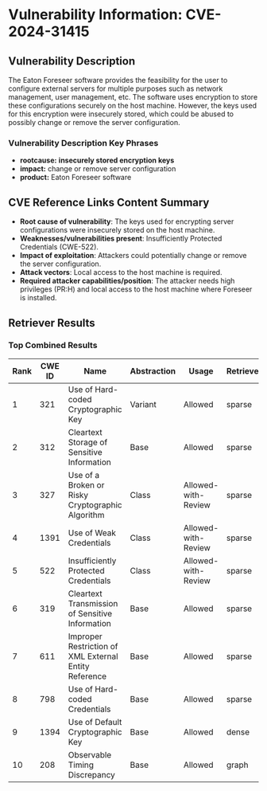# Vulnerability Information: CVE-2024-31415

## Vulnerability Description
The Eaton Foreseer software provides the feasibility for the user to configure external servers for multiple purposes such as network management, user management, etc. The software uses encryption to store these configurations securely on the host machine. However, the keys used for this encryption were insecurely stored, which could be abused to possibly change or remove the server configuration.

### Vulnerability Description Key Phrases
- **rootcause:** **insecurely stored encryption keys**
- **impact:** change or remove server configuration
- **product:** Eaton Foreseer software

## CVE Reference Links Content Summary
- **Root cause of vulnerability**: The keys used for encrypting server configurations were insecurely stored on the host machine.
- **Weaknesses/vulnerabilities present**: Insufficiently Protected Credentials (CWE-522).
- **Impact of exploitation**: Attackers could potentially change or remove the server configuration.
- **Attack vectors**: Local access to the host machine is required.
- **Required attacker capabilities/position**: The attacker needs high privileges (PR:H) and local access to the host machine where Foreseer is installed.

## Retriever Results

### Top Combined Results

| Rank | CWE ID | Name | Abstraction | Usage  | Retrievers | Individual Scores |
|------|--------|------|-------------|-------|------------|-------------------|
| 1 | 321 | Use of Hard-coded Cryptographic Key | Variant | Allowed | sparse | 0.364 |
| 2 | 312 | Cleartext Storage of Sensitive Information | Base | Allowed | sparse | 0.350 |
| 3 | 327 | Use of a Broken or Risky Cryptographic Algorithm | Class | Allowed-with-Review | sparse | 0.319 |
| 4 | 1391 | Use of Weak Credentials | Class | Allowed-with-Review | sparse | 0.318 |
| 5 | 522 | Insufficiently Protected Credentials | Class | Allowed-with-Review | sparse | 0.316 |
| 6 | 319 | Cleartext Transmission of Sensitive Information | Base | Allowed | sparse | 0.315 |
| 7 | 611 | Improper Restriction of XML External Entity Reference | Base | Allowed | sparse | 0.313 |
| 8 | 798 | Use of Hard-coded Credentials | Base | Allowed | sparse | 0.311 |
| 9 | 1394 | Use of Default Cryptographic Key | Base | Allowed | dense | 0.530 |
| 10 | 208 | Observable Timing Discrepancy | Base | Allowed | graph | 0.002 |

